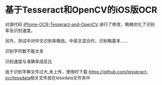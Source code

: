 # 基于Tesseract和OpenCV的iOS版OCR

对源代码 [iPhone-OCR-Tesseract-and-OpenCV](https://github.com/pablosproject/iPhone-OCR-Tesseract-and-OpenCV) 进行了修改，略微优化了识别率及识别速度。

另外，测试中对中文识别率略低。中英文混合时，识别略基本……

识别字符数不能太多

识别速度与准确率成反比

由于识别字典文件过大,未上传，使用时下载  <https://github.com/tesseract-ocr/tessdata>相关文件放在tessdata文件夹中

